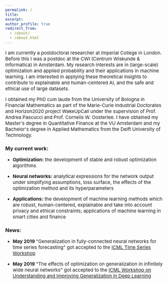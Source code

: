 ```yaml
---
permalink: /
title: 
excerpt:
author_profile: true
redirect_from: 
  - /about/
  - /about.html
---
```

<p style="font-size:15px">
I am currently a postdoctoral researcher at Imperial College in London. Before this I was a postdoc at the CWI (Centrum Wiskunde & Informatica) in Amsterdam. My research interests are in (large-scale) optimization and applied probability and their applications in machine learning. I am interested in applying these theoretical insights to contribute to explainable and human-centered AI, and the safe and ethical use of large datasets. 
</p>

<p style="font-size:15px">
I obtained my PhD cum laude from the University of Bologna in Financial Mathematics as part of the Marie-Curie Industrial Doctorates and Horizon2020 project WakeUpCall under the supervision of Prof. Andrea Pascucci and Prof. Cornelis W. Oosterlee. I have obtained my Master's degree in Quantitative Finance at the VU Amsterdam and my Bachelor's degree in Applied Mathematics from the Delft University of Technology. 
</p>

<h3>My current work:</h3>
<ul>
<li><p style="font-size:15px"><b>Optimization:</b> the development of stable and robust optimization algorithms</p></li>
<li><p style="font-size:15px"><b>Neural networks:</b> analytical expressions for the network output under simplifying assumptions, loss surface, the effects of the optimization method and its hyperparameters </p></li>
<li><p style="font-size:15px"><b>Applications:</b> the development of machine learning methods which are robust, human-centered, explainable and take into account privacy and ethical constraints; applications of machine learning in smart cities and finance </p></li>
</ul>

<h3>News:</h3>
<ul>
<li><p style="font-size:15px"><b>May 2019 </b> "Generalization in fully-connected neural networks for time series forecasting" got accepted to the <a href="http://roseyu.com/time-series-workshop/" style="text-decoration:underline;"> ICML Time Series Workshop</a></p></li>
<li><p style="font-size:15px"><b>May 2019 </b> "The effects of optimization on generalization in infinitely wide neural networks" got accepted to the <a href="https://sites.google.com/view/icml2019-generalization/home" style = "text-decoration:underline;">ICML Workshop on Understanding and Improving Generalization in Deep Learning</a></p></li>
</ul>

